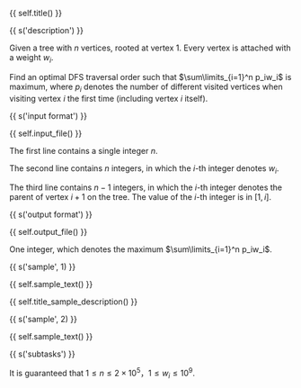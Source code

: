 {{ self.title() }}

{{ s('description') }}

Given a tree with $n$ vertices, rooted at vertex $1$. Every vertex is attached with a weight $w_i$.

Find an optimal DFS traversal order such that $\sum\limits_{i=1}^n p_iw_i$ is maximum, where $p_i$ denotes the number of different visited vertices when visiting vertex $i$ the first time (including vertex $i$ itself).

{{ s('input format') }}

{{ self.input_file() }}

The first line contains a single integer $n$.

The second line contains $n$ integers, in which the $i$-th integer denotes $w_i$.

The third line contains $n-1$ integers, in which the $i$-th integer denotes the parent of vertex $i+1$ on the tree. The value of the $i$-th integer is in $[1,i]$.

{{ s('output format') }}

{{ self.output_file() }}

One integer, which denotes the maximum $\sum\limits_{i=1}^n p_iw_i$.

{{ s('sample', 1) }}

{{ self.sample_text() }}

{{ self.title_sample_description() }}

{{ s('sample', 2) }}

{{ self.sample_text() }}

{{ s('subtasks') }}

It is guaranteed that $1\le n \le 2\times 10^5$，$1\le w_i \le 10^9$.
